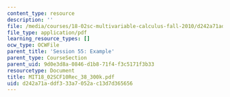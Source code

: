 ```yaml
---
content_type: resource
description: ''
file: /media/courses/18-02sc-multivariable-calculus-fall-2010/d242a71addf333a7052ac13d7d365656_MIT18_02SCF10Rec_38_300k.pdf
file_type: application/pdf
learning_resource_types: []
ocw_type: OCWFile
parent_title: 'Session 55: Example'
parent_type: CourseSection
parent_uid: 9d0e3d8a-0846-d1b8-71f4-f3c5171f3b33
resourcetype: Document
title: MIT18_02SCF10Rec_38_300k.pdf
uid: d242a71a-ddf3-33a7-052a-c13d7d365656
---
```

